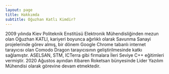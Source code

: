 ```yaml
---
layout: page
title: Hakkımda
subtitle: Oğuzhan Katlı Kimdir?
---
```


2009 yılında Kiev Politeknik Enstitüsü Elektronik Mühendisliğinden mezun olan Oğuzhan KATLI, kariyeri boyunca ağırlıklı olarak Savunma Sanayi projelerinde görev almış, bir dönem Google Chrome tabanlı internet tarayıcısı olan Comodo Dragon tarayıcısının geliştirilmesinde katkı sağlamıştır. ASELSAN, STM, ICTerra gibi firmalara İleri Seviye C++ eğitimleri vermiştir.
2020 Ağustos ayından itibaren Roketsan bünyesinde Lider Yazılım Mühendisi olarak görevine devam etmektedir.
